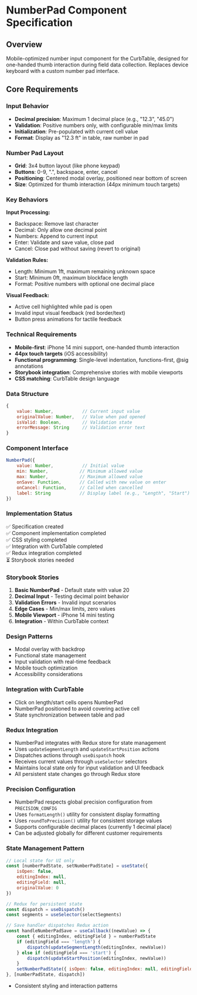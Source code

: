 # NumberPad Component Specification

## Overview
Mobile-optimized number input component for the CurbTable, designed for one-handed thumb interaction during field data collection. Replaces device keyboard with a custom number pad interface.

## Core Requirements

### Input Behavior
- **Decimal precision**: Maximum 1 decimal place (e.g., "12.3", "45.0")
- **Validation**: Positive numbers only, with configurable min/max limits
- **Initialization**: Pre-populated with current cell value
- **Format**: Display as "12.3 ft" in table, raw number in pad

### Number Pad Layout
- **Grid**: 3x4 button layout (like phone keypad)
- **Buttons**: 0-9, ".", backspace, enter, cancel
- **Positioning**: Centered modal overlay, positioned near bottom of screen
- **Size**: Optimized for thumb interaction (44px minimum touch targets)

### Key Behaviors

**Input Processing:**
- Backspace: Remove last character
- Decimal: Only allow one decimal point
- Numbers: Append to current input
- Enter: Validate and save value, close pad
- Cancel: Close pad without saving (revert to original)

**Validation Rules:**
- Length: Minimum 1ft, maximum remaining unknown space
- Start: Minimum 0ft, maximum blockface length
- Format: Positive numbers with optional one decimal place

**Visual Feedback:**
- Active cell highlighted while pad is open
- Invalid input visual feedback (red border/text)
- Button press animations for tactile feedback

### Technical Requirements
- **Mobile-first**: iPhone 14 mini support, one-handed thumb interaction
- **44px touch targets** (iOS accessibility)
- **Functional programming**: Single-level indentation, functions-first, @sig annotations
- **Storybook integration**: Comprehensive stories with mobile viewports
- **CSS matching**: CurbTable design language

### Data Structure
```javascript
{
    value: Number,           // Current input value
    originalValue: Number,   // Value when pad opened
    isValid: Boolean,        // Validation state
    errorMessage: String     // Validation error text
}
```

### Component Interface
```javascript
NumberPad({
    value: Number,           // Initial value
    min: Number,            // Minimum allowed value
    max: Number,            // Maximum allowed value
    onSave: Function,       // Called with new value on enter
    onCancel: Function,     // Called when cancelled
    label: String           // Display label (e.g., "Length", "Start")
})
```

### Implementation Status
✅ Specification created  
✅ Component implementation completed  
✅ CSS styling completed  
✅ Integration with CurbTable completed  
✅ Redux integration completed  
⏳ Storybook stories needed  

### Storybook Stories
1. **Basic NumberPad** - Default state with value 20
2. **Decimal Input** - Testing decimal point behavior
3. **Validation Errors** - Invalid input scenarios
4. **Edge Cases** - Min/max limits, zero values
5. **Mobile Viewport** - iPhone 14 mini testing
6. **Integration** - Within CurbTable context

### Design Patterns
- Modal overlay with backdrop
- Functional state management
- Input validation with real-time feedback
- Mobile touch optimization
- Accessibility considerations

### Integration with CurbTable
- Click on length/start cells opens NumberPad
- NumberPad positioned to avoid covering active cell
- State synchronization between table and pad

### Redux Integration
- NumberPad integrates with Redux store for state management
- Uses `updateSegmentLength` and `updateStartPosition` actions
- Dispatches actions through `useDispatch` hook
- Receives current values through `useSelector` selectors
- Maintains local state only for input validation and UI feedback
- All persistent state changes go through Redux store

### Precision Configuration
- NumberPad respects global precision configuration from `PRECISION_CONFIG`
- Uses `formatLength()` utility for consistent display formatting
- Uses `roundToPrecision()` utility for consistent storage values
- Supports configurable decimal places (currently 1 decimal place)
- Can be adjusted globally for different customer requirements

### State Management Pattern
```javascript
// Local state for UI only
const [numberPadState, setNumberPadState] = useState({
    isOpen: false,
    editingIndex: null,
    editingField: null,
    originalValue: 0
})

// Redux for persistent state
const dispatch = useDispatch()
const segments = useSelector(selectSegments)

// Save handler dispatches Redux action
const handleNumberPadSave = useCallback((newValue) => {
    const { editingIndex, editingField } = numberPadState
    if (editingField === 'length') {
        dispatch(updateSegmentLength(editingIndex, newValue))
    } else if (editingField === 'start') {
        dispatch(updateStartPosition(editingIndex, newValue))
    }
    setNumberPadState({ isOpen: false, editingIndex: null, editingField: null, originalValue: 0 })
}, [numberPadState, dispatch])
```
- Consistent styling and interaction patterns 